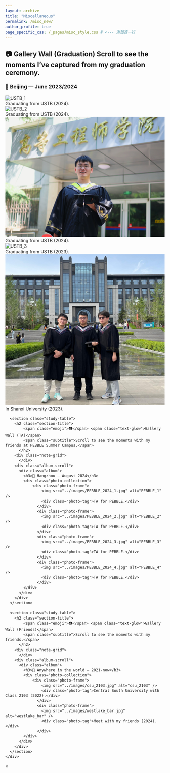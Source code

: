```yaml
---
layout: archive
title: "Miscellaneous"
permalink: /misc_new/
author_profile: true
page_specific_css: /_pages/misc_style.css # <--- 添加这一行
---
```

<main class="misc-main">
    <div class="misc-container">
      <section class="gallery-wall">
        <h2 class="section-title">
          <span class="emoji">📷</span> <span class="text-glow">Gallery Wall (Graduation)</span>
          <span class="subtitle">Scroll to see the moments I’ve captured from my graduation ceremony.</span>
        </h2>
        <div class="album-scroll">
          <div class="album">
            <h3>📍 Beijing — June 2023/2024</h3>
            <div class="photo-collection">
                <div class="photo-frame">
                    <img src="../images/ustb_graduation_1.png" alt="USTB_1" />
                    <div class="photo-tag">Graduating from USTB (2024).</div>
                  </div>
                  <div class="photo-frame">
                    <img src="../images/ustb_graduation_2.jpg" alt="USTB_2" />
                    <div class="photo-tag">Graduating from USTB (2024).</div>
                  </div>
                  <div class="photo-frame">
                    <img src="../images/ustb_graduation_4.jpg" alt="USTB_4" />
                    <div class="photo-tag">Graduating from USTB (2024).</div>
                  </div>
                  <div class="photo-frame">
                    <img src="../images/ustb_graduation_3.jpg" alt="USTB_3" />
                    <div class="photo-tag">Graduating from USTB (2023).</div>
                  </div>
                    <div class="photo-frame">
                    <img src="../images/SXU_2023.jpg" alt="SXU" />
                    <div class="photo-tag">In Shanxi University (2023).</div>
                  </div>
            </div>
          </div>
        </div>
      </section>

      <section class="study-table">
        <h2 class="section-title">
            <span class="emoji">📷</span> <span class="text-glow">Gallery Wall (TA)</span>
            <span class="subtitle">Scroll to see the moments with my friends at PEBBLE Summer Campus.</span>
          </h2>
        <div class="note-grid">
          </div>
        <div class="album-scroll">
          <div class="album">
            <h3>📍 Hangzhou — August 2024</h3>
            <div class="photo-collection">
                <div class="photo-frame">
                    <img src="../images/PEBBLE_2024_1.jpg" alt="PEBBLE_1" />
                    <div class="photo-tag">TA for PEBBLE.</div>
                  </div>
                  <div class="photo-frame">
                    <img src="../images/PEBBLE_2024_2.jpg" alt="PEBBLE_2" />
                    <div class="photo-tag">TA for PEBBLE.</div>
                  </div>
                  <div class="photo-frame">
                    <img src="../images/PEBBLE_2024_3.jpg" alt="PEBBLE_3" />
                    <div class="photo-tag">TA for PEBBLE.</div>
                  </div>
                  <div class="photo-frame">
                    <img src="../images/PEBBLE_2024_4.jpg" alt="PEBBLE_4" />
                    <div class="photo-tag">TA for PEBBLE.</div>
                  </div>
            </div>
          </div>
        </div>
      </section>

      <section class="study-table">
        <h2 class="section-title">
            <span class="emoji">📷</span> <span class="text-glow">Gallery Wall (Friends)</span>
            <span class="subtitle">Scroll to see the moments with my friends.</span>
          </h2>
        <div class="note-grid">
          </div>
        <div class="album-scroll">
          <div class="album">
            <h3>📍 Anywhere in the world — 2021-now</h3>
            <div class="photo-collection">
                <div class="photo-frame">
                    <img src="../images/csu_2103.jpg" alt="csu_2103" />
                    <div class="photo-tag">Central South University with Class 2103 (2022).</div>
                  </div>
                  <div class="photo-frame">
                    <img src="../images/westlake_bar.jpg" alt="westlake_bar" />
                    <div class="photo-tag">Meet with my friends (2024).</div>
                  </div>
            </div>
          </div>
        </div>
      </section>
    </div>
</main>
<div id="photo-modal" class="modal">
  <span class="modal-close">&times;</span>
  <img class="modal-content" id="modal-img">
</div>

<script src="/_pages/misc.js"></script>